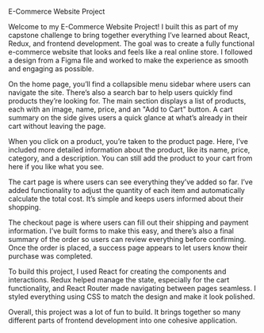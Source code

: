E-Commerce Website Project

Welcome to my E-Commerce Website Project! I built this as part of my capstone challenge to bring together everything I’ve learned about React, Redux, and frontend development. The goal was to create a fully functional e-commerce website that looks and feels like a real online store. I followed a design from a Figma file and worked to make the experience as smooth and engaging as possible.

On the home page, you’ll find a collapsible menu sidebar where users can navigate the site. There’s also a search bar to help users quickly find products they’re looking for. The main section displays a list of products, each with an image, name, price, and an "Add to Cart" button. A cart summary on the side gives users a quick glance at what’s already in their cart without leaving the page.

When you click on a product, you’re taken to the product page. Here, I’ve included more detailed information about the product, like its name, price, category, and a description. You can still add the product to your cart from here if you like what you see.

The cart page is where users can see everything they’ve added so far. I’ve added functionality to adjust the quantity of each item and automatically calculate the total cost. It’s simple and keeps users informed about their shopping.

The checkout page is where users can fill out their shipping and payment information. I’ve built forms to make this easy, and there’s also a final summary of the order so users can review everything before confirming. Once the order is placed, a success page appears to let users know their purchase was completed.

To build this project, I used React for creating the components and interactions. Redux helped manage the state, especially for the cart functionality, and React Router made navigating between pages seamless. I styled everything using CSS to match the design and make it look polished.

Overall, this project was a lot of fun to build. It brings together so many different parts of frontend development into one cohesive application.
